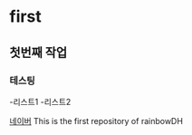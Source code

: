 # first
## 첫번째 작업
### 테스팅
-리스트1
-리스트2

[네이버](http://www.naver.com)
This is the first repository of rainbowDH
